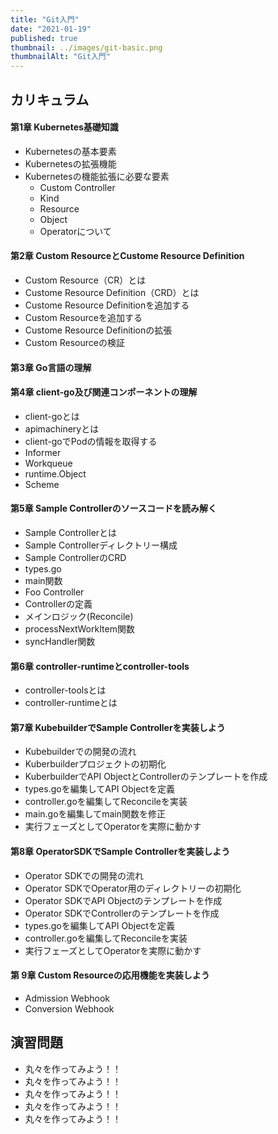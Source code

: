 ```yaml
---
title: "Git入門"
date: "2021-01-19"
published: true
thumbnail: ../images/git-basic.png
thumbnailAlt: "Git入門"
---
```


## カリキュラム

<div class="col2">

#### 第1章 Kubernetes基礎知識

- Kubernetesの基本要素
- Kubernetesの拡張機能
- Kubernetesの機能拡張に必要な要素
  - Custom Controller
  - Kind
  - Resource
  - Object
  - Operatorについて

#### 第2章 Custom ResourceとCustome Resource Definition

- Custom Resource（CR）とは
- Custome Resource Definition（CRD）とは
- Custome Resource Definitionを追加する
- Custom Resourceを追加する
- Custome Resource Definitionの拡張
- Custom Resourceの検証

#### 第3章 Go言語の理解

#### 第4章 client-go及び関連コンポーネントの理解

- client-goとは
- apimachineryとは
- client-goでPodの情報を取得する
- Informer
- Workqueue 
- runtime.Object
- Scheme 

#### 第5章 Sample Controllerのソースコードを読み解く

- Sample Controllerとは
- Sample Controllerディレクトリー構成 
- Sample ControllerのCRD
- types.go
- main関数
- Foo Controller 
- Controllerの定義 
- メインロジック(Reconcile) 
- processNextWorkItem関数 
- syncHandler関数 

#### 第6章 controller-runtimeとcontroller-tools

- controller-toolsとは
- controller-runtimeとは

#### 第7章 KubebuilderでSample Controllerを実装しよう

- Kubebuilderでの開発の流れ
- Kuberbuilderプロジェクトの初期化
- KuberbuilderでAPI ObjectとControllerのテンプレートを作成 
- types.goを編集してAPI Objectを定義
- controller.goを編集してReconcileを実装
- main.goを編集してmain関数を修正
- 実行フェーズとしてOperatorを実際に動かす

#### 第8章 OperatorSDKでSample Controllerを実装しよう

- Operator SDKでの開発の流れ
- Operator SDKでOperator用のディレクトリーの初期化 
- Operator SDKでAPI Objectのテンプレートを作成 
- Operator SDKでControllerのテンプレートを作成 
- types.goを編集してAPI Objectを定義
- controller.goを編集してReconcileを実装
- 実行フェーズとしてOperatorを実際に動かす 

#### 第 9章 Custom Resourceの応用機能を実装しよう

- Admission Webhook
- Conversion Webhook

</div>

## 演習問題

- 丸々を作ってみよう！！
- 丸々を作ってみよう！！
- 丸々を作ってみよう！！
- 丸々を作ってみよう！！
- 丸々を作ってみよう！！